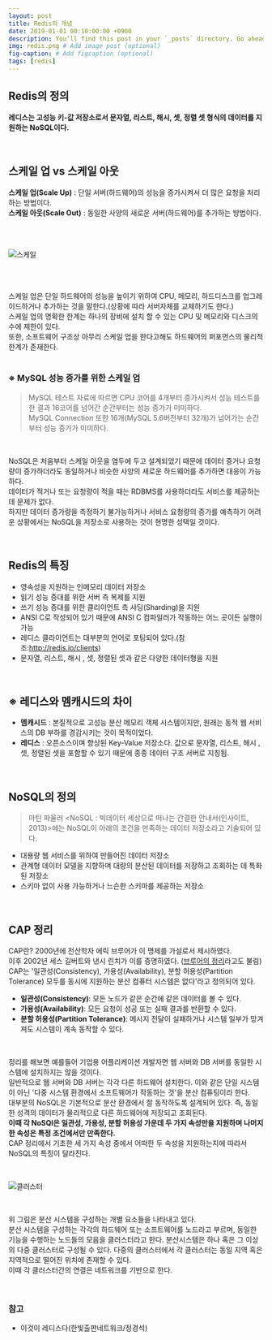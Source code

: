 ```yaml
---
layout: post
title: Redis의 개념
date: 2019-01-01 00:10:00:00 +0900
description: You’ll find this post in your `_posts` directory. Go ahead and edit it and re-build the site to see your changes. # Add post description (optional)
img: redis.png # Add image post (optional)
fig-caption: # Add figcaption (optional)
tags: [redis]
---
```

## Redis의 정의
**레디스는 고성능 키-값 저장소로서 문자열, 리스트, 해시, 셋, 정렬 셋 형식의 데이터를 지원하는 NoSQL이다.**

<br/>

## 스케일 업 vs 스케일 아웃
**스케일 업(Scale Up)** : 단일 서버(하드웨어)의 성능을 증가시켜서 더 많은 요청을 처리하는 방법이다.  
**스케일 아웃(Scale Out)** : 동일한 사양의 새로운 서버(하드웨어)를 추가하는 방법이다.  

<br/>
<br/>

![스케일]({{site.baseurl}}/assets/img/scale.png)  

<br/>
<br/>

스케일 업은 단일 하드웨어의 성능을 높이기 위하여 CPU, 메모리, 하드디스크를 업그레이드하거나 추가하는 것을 말한다.(상황에 따라 서버자체를 교체하기도 한다.)  
스케일 업의 명확한 한계는 하나의 장비에 설치 할 수 있는 CPU 및 메모리와 디스크의 수에 제한이 있다.  
또한, 소프트웨어 구조상 아무리 스케일 업을 한다고해도 하드웨어의 퍼포먼스의 물리적 한계가 존재한다.  
<br/>

### ※ MySQL 성능 증가를 위한 스케일 업  
> MySQL 테스트 자료에 따르면 CPU 코어를 4개부터 증가시켜서 성능 테스트를 한 결과 16코어를 넘어간 순간부터는 성능 증가가 미미하다.  
> MySQL Connection 또한 16개(MySQL 5.6버전부터 32개)가 넘어가는 순간부터 성능 증가가 미미하다.  

<br/>

NoSQL은 처음부터 스케일 아웃을 염두에 두고 설계되었기 때문에 데이터 증거나 요청량이 증가하더라도 동일하거나 비슷한 사양의 새로운 하드웨어를 추가하면 대응이 가능하다.  
데이터가 적거나 또는 요청량이 적을 때는 RDBMS를 사용하더라도 서비스를 제공하는 데 문제가 없다.  
하지만 데이터 증가량을 측정하기 불가능하거나 서비스 요청량의 증가를 예측하기 어려운 상황에서는 NoSQL을 저장소로 사용하는 것이 현명한 성택일 것이다.

<br/>

## Redis의 특징
* 영속성을 지원하는 인메모리 데이터 저장소
* 읽기 성능 증대를 위한 서버 측 복제를 지원
* 쓰기 성능 증대를 위한 클리이언트 측 샤딩(Sharding)을 지원
* ANSI C로 작성되어 있기 때문에 ANSI C 컴파일러가 작동하는 어느 곳이든 실행이 가능
* 레디스 클라이언트는 대부분의 언어로 포팅되어 있다.(참조:http://redis.io/clients)
* 문자열, 리스트, 해시 , 셋, 정렬된 셋과 같은 다양한 데이터형을 지원

<br/>

## ※ 레디스와 멤캐시드의 차이
* **멤캐시드** : 본질적으로 고성능 분산 메모리 객체 시스템이지만, 원래는 동적 웹 서비스의 DB 부하를 경감시키는 것이 목적이었다.  
* **레디스** : 오픈소스이며 향상된 Key-Value 저장소다. 값으로 문자열, 리스트, 해시 , 셋, 정렬된 셋을 포함할 수 있기 때문에 종종 데이터 구조 서버로 지칭됨.  

<br/>

## NoSQL의 정의 
> 마틴 파울러 <NoSQL : 빅데이터 세상으로 떠나는 간결한 안내서(인사이트, 2013)>에는 NoSQL이 아래의 조건을 만족하는 데이터 저장소라고 기술되어 있다.  
* 대용량 웹 서비스를 위하여 만들어진 데이터 저장소  
* 관계형 데이터 모델을 지향하며 대량의 분산된 데이터를 저장하고 조회하는 데 특화된 저장소  
* 스키마 없이 사용 가능하거나 느슨한 스키마를 제공하는 저장소  

<br/>

## CAP 정리
CAP란? 2000년에 전산학자 에릭 브루어가 이 명제를 가설로서 제시하였다.  
이후 2002년 세스 길버트와 낸시 린치가 이를 증명하였다. (<U>브루어의 정리</U>라고도 불림)  
CAP는 '일관성(Consistency), 가용성(Availability), 분할 허용성(Partition Tolerance) 모두를 동시에 지원하는 분산 컴퓨터 시스템은 없다'라고 정의되어 있다.  

* **일관성(Consistency)**: 모든 노드가 같은 순간에 같은 데이터를 볼 수 있다.  
* **가용성(Availability)**: 모든 요청이 성공 또는 실패 결과를 반환할 수 있다.  
* **분할 허용성(Partition Tolerance)**: 메시지 전달이 실패하거나 시스템 일부가 망겨져도 시스템이 계속 동작할 수 있다.  

<br/>

정리를 해보면 예를들어 기업용 어플리케이션 개발자면 웹 서버와 DB 서버를 동일한 시스템에 설치하지는 않을 것이다.  
일반적으로 웹 서버와 DB 서버는 각각 다른 하드웨어 설치한다. 이와 같은 단일 시스템이 아닌 '다중 시스템 환경에서 소프트웨어가 작동하는 것'을 분산 컴퓨팅이라 한다.  
대부분의 NoSQL은 기본적으로 분산 환경에서 잘 동작하도록 설계되어 있다. 즉, 동일한 성격의 데이터가 물리적으로 다른 하드웨어에 저장되고 조회된다.  
**이때 각 NoSQl은 일관성, 가용성, 분할 허용성 가운데 두 가지 속성만을 지원하며 나머지 한 속성은 특정 조건에서만 만족한다.**  
CAP 정리에서 기초한 세 가지 속성 중에서 어떠한 두 속성을 지원하는지에 따라서 NoSQL의 특징이 달라진다.  

<br/>

![클러스터]({{site.baseurl}}/assets/img/cluster.jpg)  

<br/>

위 그림은 분산 시스템을 구성하는 개별 요소들을 나타내고 있다.  
분산 시스템을 구성하는 각각의 하드웨어 또는 소프트웨어를 노드라고 부르며, 동일한 기능을 수행하는 노드들의 모음을 클러스터라고 한다. 분산시스템은 하나 혹은 그 이상의 다중 클러스터로 구성될 수 있다. 다중의 클러스터에서 각 클러스터는 동일 지역 혹은 지역적으로 떨어진 위치에 존재할 수 있다.  
이때 각 클러스터간의 연결은 네트워크를 기반으로 한다.

<br/>

### 참고
* 이것이 레디스다(한빛출판네트워크/정경석)